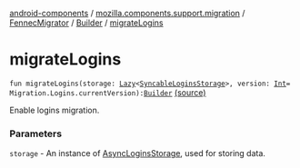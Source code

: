 [android-components](../../../index.md) / [mozilla.components.support.migration](../../index.md) / [FennecMigrator](../index.md) / [Builder](index.md) / [migrateLogins](./migrate-logins.md)

# migrateLogins

`fun migrateLogins(storage: `[`Lazy`](https://kotlinlang.org/api/latest/jvm/stdlib/kotlin/-lazy/index.html)`<`[`SyncableLoginsStorage`](../../../mozilla.components.service.sync.logins/-syncable-logins-storage/index.md)`>, version: `[`Int`](https://kotlinlang.org/api/latest/jvm/stdlib/kotlin/-int/index.html)` = Migration.Logins.currentVersion): `[`Builder`](index.md) [(source)](https://github.com/mozilla-mobile/android-components/blob/master/components/support/migration/src/main/java/mozilla/components/support/migration/FennecMigrator.kt#L316)

Enable logins migration.

### Parameters

`storage` - An instance of [AsyncLoginsStorage](#), used for storing data.